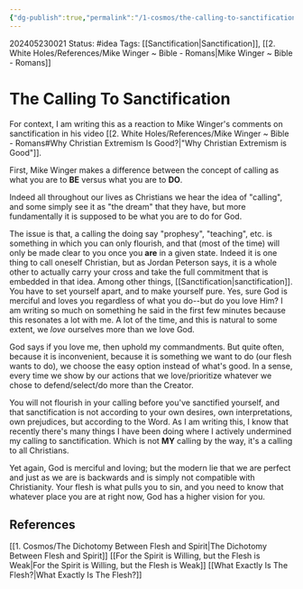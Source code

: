```yaml
---
{"dg-publish":true,"permalink":"/1-cosmos/the-calling-to-sanctification/"}
---
```


202405230021
Status: #idea
Tags: [[Sanctification\|Sanctification]], [[2. White Holes/References/Mike Winger ~ Bible - Romans\|Mike Winger ~ Bible - Romans]]
# The Calling To Sanctification
For context, I am writing this as a reaction to Mike Winger's comments on sanctification in his video [[2. White Holes/References/Mike Winger ~ Bible - Romans#Why Christian Extremism Is Good?\|"Why Christian Extremism is Good"]].

First, Mike Winger makes a difference between the concept of calling as what you are to **BE** versus what you are to **DO**.

Indeed all throughout our lives as Christians we hear the idea of "calling", and some simply see it as "the dream" that they have, but more fundamentally it is supposed to be what you are to do for God.

The issue is that, a calling the doing say "prophesy", "teaching", etc. is something in which you can only flourish, and that (most of the time) will only be made clear to you once you **are** in a given state. Indeed it is one thing to call oneself Christian, but as Jordan Peterson says, it is a whole other to actually carry your cross and take the full commitment that is embedded in that idea. Among other things, [[Sanctification\|sanctification]]. You have to set yourself apart, and to make yourself pure. Yes, sure God is merciful and loves you regardless of what you do--but do you love Him? I am writing so much on something he said in the first few minutes because this resonates a lot with me. A lot of the time, and this is natural to some extent, we *love* ourselves more than we love God.

God says if you love me, then uphold my commandments. But quite often, because it is inconvenient, because it is something we want to do (our flesh wants to do), we choose the easy option instead of what's good. In a sense, every time we show by our actions that we love/prioritize whatever we chose to defend/select/do more than the Creator.

You will not flourish in your calling before you've sanctified yourself, and that sanctification is not according to your own desires, own interpretations, own prejudices, but according to the Word. As I am writing this, I know that recently there's many things I have been doing where I actively undermined my calling to sanctification. Which is not **MY** calling by the way, it's a calling to all Christians. 

Yet again, God is merciful and loving; but the modern lie that we are perfect and just as we are is backwards and is simply not compatible with Christianity. Your flesh is what pulls you to sin, and you need to know that whatever place you are at right now, God has a higher vision for you.


## References
[[1. Cosmos/The Dichotomy Between Flesh and Spirit\|The Dichotomy Between Flesh and Spirit]]
[[For the Spirit is Willing, but the Flesh is Weak\|For the Spirit is Willing, but the Flesh is Weak]]
[[What Exactly Is The Flesh?\|What Exactly Is The Flesh?]]
